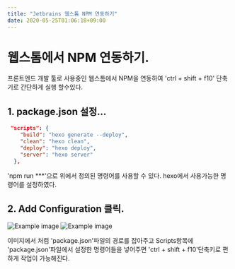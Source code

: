 ```yaml
---
title: "Jetbrains 웹스톰 NPM 연동하기"
date: 2020-05-25T01:06:18+09:00
---
```


# 웹스톰에서 NPM 연동하기.
프론트엔드 개발 툴로 사용중인 웹스톰에서 NPM을 연동하여 'ctrl + shift + f10' 단축기로 간단하게 실행 할수있다.

## 1. package.json 설정...
```json
 "scripts": {
    "build": "hexo generate --deploy",
    "clean": "hexo clean",
    "deploy": "hexo deploy",
    "server": "hexo server"
  },
```
'npm run ***'으로 위에서 정의된 명령어를 사용할 수 있다. hexo에서 사용가능한 명령어를 설정하였다.

## 2. Add Configuration 클릭.
 ![Example image](/images/addConf.PNG)
 ![Example image](/images/addConf2.PNG)
 
 
 이미지에서 처럼 'package.json'파일의 경로를 잡아주고 Scripts항목에 'package.json'파일에서 설정한 명령어들을 넣어주면 
 'ctrl + shift + f10'단축키로 편하게 작업이 가능해진다. 